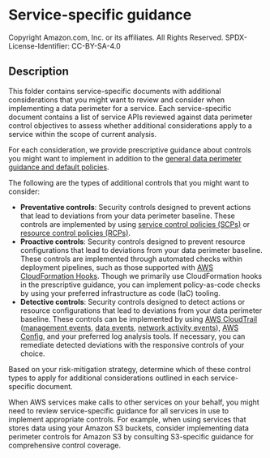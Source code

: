 # Service-specific guidance

Copyright Amazon.com, Inc. or its affiliates. All Rights Reserved. SPDX-License-Identifier: CC-BY-SA-4.0

## Description

This folder contains service-specific documents with additional considerations that you might want to review and consider when implementing a data perimeter for a service. Each service-specific document contains a list of service APIs reviewed against data perimeter control objectives to assess whether additional considerations apply to a service within the scope of current analysis.

For each consideration, we provide prescriptive guidance about controls you might want to implement in addition to the [general data perimeter guidance and default policies](../#General-data-perimeter-guidance). 

The following are the types of additional controls that you might want to consider:
* **Preventative controls**: Security controls designed to prevent actions that lead to deviations from your data perimeter baseline. These controls are implemented by using [service control policies (SCPs)](https://docs.aws.amazon.com/organizations/latest/userguide/orgs_manage_policies_scps.html) or [resource control policies (RCPs)](https://docs.aws.amazon.com/organizations/latest/userguide/orgs_manage_policies_rcps.html).
* **Proactive controls**: Security controls designed to prevent resource configurations that lead to deviations from your data perimeter baseline. These controls are implemented through automated checks within deployment pipelines, such as those supported with [AWS CloudFormation Hooks](https://docs.aws.amazon.com/cloudformation-cli/latest/hooks-userguide/what-is-cloudformation-hooks.html). Though we primarily use CloudFormation hooks in the prescriptive guidance, you can implement policy-as-code checks by using your preferred infrastructure as code (IaC) tooling.
* **Detective controls**: Security controls designed to detect actions or resource configurations that lead to deviations from your data perimeter baseline. These controls can be implemented by using [AWS CloudTrail](https://aws.amazon.com/cloudtrail/) ([management events](https://docs.aws.amazon.com/awscloudtrail/latest/userguide/cloudtrail-events.html#cloudtrail-management-events), [data events](https://docs.aws.amazon.com/awscloudtrail/latest/userguide/cloudtrail-events.html#cloudtrail-data-events), [network activity events](https://docs.aws.amazon.com/awscloudtrail/latest/userguide/cloudtrail-events.html#cloudtrail-network-events)), [AWS Config](https://aws.amazon.com/config/), and your preferred log analysis tools. If necessary, you can remediate detected deviations with the responsive controls of your choice.

Based on your risk-mitigation strategy, determine which of these control types to apply for additional considerations outlined in each service-specific document. 

When AWS services make calls to other services on your behalf, you might need to review service-specific guidance for all services in use to implement appropriate controls. For example, when using services that stores data using your Amazon S3 buckets, consider implementing data perimeter controls for Amazon S3 by consulting S3-specific guidance for comprehensive control coverage.
